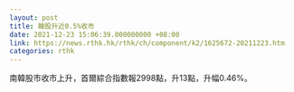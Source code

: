 ```yaml
---
layout: post
title: 韓股升近0.5%收市
date: 2021-12-23 15:06:39.000000000 +08:00
link: https://news.rthk.hk/rthk/ch/component/k2/1625672-20211223.htm
categories: rthk
---
```


南韓股市收市上升，首爾綜合指數報2998點，升13點，升幅0.46%。
